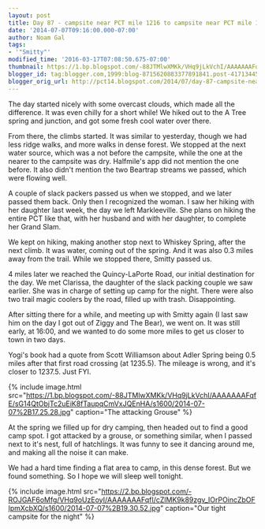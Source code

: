 ```yaml
---
layout: post
title: Day 87 - campsite near PCT mile 1216 to campsite near PCT mile 1239
date: '2014-07-07T09:16:00.000-07:00'
author: Noam Gal
tags:
- '"Smitty"'
modified_time: '2016-03-17T07:08:50.675-07:00'
thumbnail: https://1.bp.blogspot.com/-88JTMlwXMKk/VHq9jLkVchI/AAAAAAAFqfE/sG14QtObjTc2uEiK8fTaupqCmVxJQEnHA/s72-c/2014-07-07%2B17.25.28.jpg
blogger_id: tag:blogger.com,1999:blog-8715620883377891841.post-4171344588896352992
blogger_orig_url: http://pct14.blogspot.com/2014/07/day-87-campsite-near-pct-mile-1216-to.html
---
```

The day started nicely with some overcast clouds, which made all the difference. It was even chilly for a short while! We hiked out to the A Tree spring and junction, and got some fresh cool water over there.

From there, the climbs started. It was similar to yesterday, though we had less ridge walks, and more walks in dense forest. We stopped at the next water source, which was a not before the campsite, while the one at the nearer to the campsite was dry. Halfmile's app did not mention the one before. It also didn't mention the two Beartrap streams we passed, which were flowing well.

A couple of slack packers passed us when we stopped, and we later passed them back. Only then I recognized the woman. I saw her hiking with her daughter last week, the day we left Markleeville. She plans on hiking the entire PCT like that, with her husband and with her daughter, to complete her Grand Slam.

We kept on hiking, making another stop next to Whiskey Spring, after the next climb. It was water, coming out of the spring. And it was also 0.3 miles away from the trail. While we stopped there, Smitty passed us.

4 miles later we reached the Quincy-LaPorte Road, our initial destination for the day. We met Clarissa, the daughter of the slack packing couple we saw earlier. She was in charge of setting up camp for the night. There were also two trail magic coolers by the road, filled up with trash. Disappointing.

After sitting there for a while, and meeting up with Smitty again (I last saw him on the day I got out of Ziggy and The Bear), we went on. It was still early, at 16:00, and we wanted to do some more miles to get us closer to town in two days.

Yogi's book had a quote from Scott Williamson about Adler Spring being 0.5 miles after that first road crossing (at 1235.5). The mileage is wrong, and it's closer to 1237.5. Just FYI.

{% include image.html src="https://1.bp.blogspot.com/-88JTMlwXMKk/VHq9jLkVchI/AAAAAAAFqfE/sG14QtObjTc2uEiK8fTaupqCmVxJQEnHA/s1600/2014-07-07%2B17.25.28.jpg" caption="The attacking Grouse" %}

At the spring we filled up for dry camping, then headed out to find a good camp spot. I got attacked by a grouse, or something similar, when I passed next to it's nest, full of hatchlings. It was funny to see it dancing around me, and making all the noise it can make.

We had a hard time finding a flat area to camp, in this dense forest. But we found something. So I hope we will sleep well tonight.

{% include image.html src="https://2.bp.blogspot.com/-ROJGAF6oMfg/VHq9oUzEoyI/AAAAAAAFqfI/cZlMK9k89zgv_IOrPOincZbOFIpmXcbXQ/s1600/2014-07-07%2B19.30.52.jpg" caption="Our tight campsite for the night" %}
